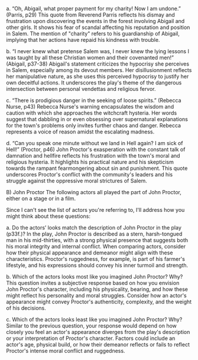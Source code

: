 a. “Oh, Abigail, what proper payment for my charity! Now I am undone.” (Parris, p29)
This quote from Reverend Parris reflects his dismay and frustration upon discovering the events in the forest involving Abigail and other girls. It shows his fear of scandal affecting his reputation and position in Salem. The mention of "charity" refers to his guardianship of Abigail, implying that her actions have repaid his kindness with trouble.

b. “I never knew what pretense Salem was, I never knew the lying lessons I was taught by all these Christian women and their covenanted men!” (Abigail, p37-38)
Abigail's statement criticizes the hypocrisy she perceives in Salem, especially among its devout members. Her disillusionment reflects her manipulative nature, as she uses this perceived hypocrisy to justify her own deceitful actions. It underscores the play's theme of the dangerous intersection between personal vendettas and religious fervor.

c. “There is prodigious danger in the seeking of loose spirits.” (Rebecca Nurse, p43)
Rebecca Nurse's warning encapsulates the wisdom and caution with which she approaches the witchcraft hysteria. Her words suggest that dabbling in or even obsessing over supernatural explanations for the town's problems only invites further chaos and danger. Rebecca represents a voice of reason amidst the escalating madness.

d. “Can you speak one minute without we land in Hell again? I am sick of Hell!” (Proctor, p46)
John Proctor's exasperation with the constant talk of damnation and hellfire reflects his frustration with the town's moral and religious hysteria. It highlights his practical nature and his skepticism towards the rampant fearmongering about sin and punishment. This quote underscores Proctor's conflict with the community's leaders and his struggle against the oppressive moral strictures of Salem.

B) John Proctor
The following actors all played the part of John Proctor, either on a stage or in a film.

Since I can't see the list of actors you're referring to, I'll address how you might think about these questions:

a. Do the actors’ looks match the description of John Proctor in the play (p33f.)?
In the play, John Proctor is described as a stern, harsh-tongued man in his mid-thirties, with a strong physical presence that suggests both his moral integrity and internal conflict. When comparing actors, consider how their physical appearance and demeanor might align with these characteristics. Proctor's ruggedness, for example, is part of his farmer's lifestyle, and his expressions should convey his inner turmoil and strength.

b. Which of the actors looks most like you imagined John Proctor? Why?
This question invites a subjective response based on how you envision John Proctor's character, including his physicality, bearing, and how these might reflect his personality and moral struggles. Consider how an actor's appearance might convey Proctor's authenticity, complexity, and the weight of his decisions.

c. Which of the actors looks least like you imagined John Proctor? Why?
Similar to the previous question, your response would depend on how closely you feel an actor's appearance diverges from the play's description or your interpretation of Proctor's character. Factors could include an actor's age, physical build, or how their demeanor reflects or fails to reflect Proctor's intense moral conflict and ruggedness.